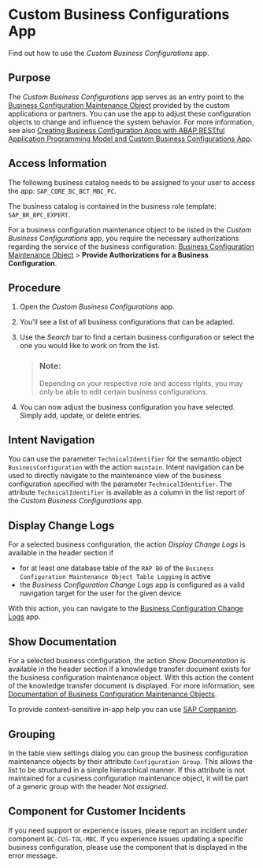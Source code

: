 <!-- loio76384d8e68e646d6ae5ce8977412cbb4 -->

# Custom Business Configurations App

Find out how to use the *Custom Business Configurations* app.



<a name="loio76384d8e68e646d6ae5ce8977412cbb4__section_vjg_ld4_nkb"/>

## Purpose

The *Custom Business Configurations* app serves as an entry point to the [Business Configuration Maintenance Object](../30-development/business-configuration-maintenance-object-61159c4.md) provided by the custom applications or partners. You can use the app to adjust these configuration objects to change and influence the system behavior. For more information, see also [Creating Business Configuration Apps with ABAP RESTful Application Programming Model and Custom Business Configurations App](../30-development/creating-business-configuration-apps-with-abap-restful-application-programming-model-and-fa420dd.md).



<a name="loio76384d8e68e646d6ae5ce8977412cbb4__section_pf3_nd4_nkb"/>

## Access Information

The following business catalog needs to be assigned to your user to access the app: `SAP_CORE_BC_BCT_MBC_PC`.

The business catalog is contained in the business role template: `SAP_BR_BPC_EXPERT`.

For a business configuration maintenance object to be listed in the *Custom Business Configurations* app, you require the necessary authorizations regarding the service of the business configuration: [Business Configuration Maintenance Object](../30-development/business-configuration-maintenance-object-61159c4.md) \> **Provide Authorizations for a Business Configuration**.



<a name="loio76384d8e68e646d6ae5ce8977412cbb4__section_bhq_pd4_nkb"/>

## Procedure

1.  Open the *Custom Business Configurations* app.
2.  You’ll see a list of all business configurations that can be adapted.
3.  Use the *Search* bar to find a certain business configuration or select the one you would like to work on from the list.

    > ### Note:  
    > Depending on your respective role and access rights, you may only be able to edit certain business configurations.

4.  You can now adjust the business configuration you have selected. Simply add, update, or delete entries.



<a name="loio76384d8e68e646d6ae5ce8977412cbb4__section_cnp_myd_qqb"/>

## Intent Navigation

You can use the parameter `TechnicalIdentifier` for the semantic object `BusinessConfiguration` with the action `maintain`. Intent navigation can be used to directly navigate to the maintenance view of the business configuration specified with the parameter `TechnicalIdentifier`. The attribute `TechnicalIdentifier` is available as a column in the list report of the *Custom Business Configurations* app.



<a name="loio76384d8e68e646d6ae5ce8977412cbb4__section_zfn_5fl_qtb"/>

## Display Change Logs

For a selected business configuration, the action *Display Change Logs* is available in the header section if

-   for at least one database table of the `RAP BO` of the `Business Configuration Maintenance Object Table Logging` is active
-   the *Business Configuration Change Logs* app is configured as a valid navigation target for the user for the given device


With this action, you can navigate to the [Business Configuration Change Logs](https://help.sap.com/docs/BTP/65de2977205c403bbc107264b8eccf4b/5c6cf20499894f1083e80dba7c5963d4.html?version=Cloud) app.



<a name="loio76384d8e68e646d6ae5ce8977412cbb4__section_q2m_45v_r5b"/>

## Show Documentation

For a selected business configuration, the action *Show Documentation* is available in the header section if a knowledge transfer document exists for the business configuration maintenance object. With this action the content of the knowledge transfer document is displayed. For more information, see [Documentation of Business Configuration Maintenance Objects](https://help.sap.com/docs/BTP/5371047f1273405bb46725a417f95433/f4005c7b4fe0498bab2d7f5f6bd96d4e.html).

To provide context-sensitive in-app help you can use [SAP Companion](https://experience.sap.com/fiori-design-web/web-assistant/).



<a name="loio76384d8e68e646d6ae5ce8977412cbb4__section_h1v_lvv_r5b"/>

## Grouping

In the table view settings dialog you can group the business configuration maintenance objects by their attribute `Configuration Group`. This allows the list to be structured in a simple hierarchical manner. If this attribute is not maintained for a cusiness configuration maintenance object, it will be part of a generic group with the header *Not assigned*.



<a name="loio76384d8e68e646d6ae5ce8977412cbb4__section_cfq_wd4_nkb"/>

## Component for Customer Incidents

If you need support or experience issues, please report an incident under component `BC-CUS-TOL-MBC`. If you experience issues updating a specific business configuration, please use the component that is displayed in the error message.

